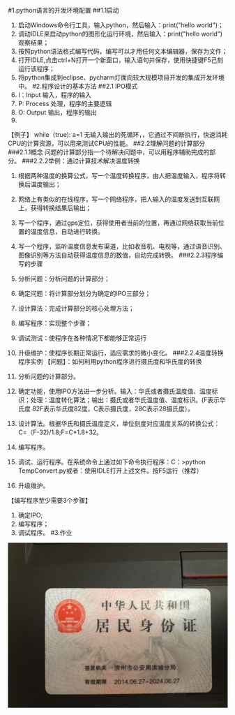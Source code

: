 #1.python语言的开发环境配置
##1.1启动
1. 启动Windows命令行工具，输入python，然后输入：print("hello world")；
2. 调动IDLE来启动python的图形化运行环境，然后输入：print("hello world")观察结果；
3. 按照python语法格式编写代码，编写可以才用任何文本编辑器，保存为文件；
4. 打开IDLE,点击ctrl+N打开一个新窗口，输入语句并保存，使用快捷键F5己刻运行该程序；
5. 将python集成到eclipse、pycharm灯面向较大规模项目开发的集成开发环境中。
#2.程序设计的基本方法
##2.1 IPO模式
1. I：Input    输入，程序的输入
2. P: Process  处理，程序的主要逻辑
3. O: Output   输出，程序的输出
4. 
【例子】
while（true):
a=1
无输入输出的死循环，，它通过不间断执行，快速消耗CPU的计算资源，可以用来测试CPU的性能。
##2.2理解问题的计算部分
###2.1.1概念
问题的计算部分指一个待解决问题中，可以用程序辅助完成的部分。
###2.2.2举例：通过计算技术解决温度转换
1. 根据两种温度的换算公式，写一个温度转换程序，由人把温度输入，程序将转换后温度输出；
2. 网络上有类似的在线程序，写一个网络程序，把人输入的温度发送到互联网上，获得转换结果后输出；
3. 写一个程序，通过gps定位，获得使用者当前的位置，再通过网络获取当前位置的温度信息，自动进行转换。
4. 写一个程序，监听温度信息发布渠道，比如收音机、电视等，通过语音识别、图像识别等方法自动获得温度信息的数值，自动完成转换。
###2.2.3程序编写的步骤
1. 分析问题：分析问题的计算部分；
2. 确定问题：将计算部分划分为确定的IPO三部分；
3. 设计算法：完成计算部分的核心处理方法；
4. 编写程序：实现整个步骤；
5. 调试测试：使程序在各种情况下都能够正常运行
6. 升级维护：使程序长期正常运行，适应需求的微小变化。
###2.2.4温度转换程序实例
【问题】：如何利用python程序进行摄氏度和华氏度的转换

1. 分析问题的计算部分。
2. 确定功能，使用IPO方法进一步分析。输入：华氏或者摄氏温度值、温度标识；处理：温度转化算法；输出：摄氏或者华氏温度值、温度标识。(F表示华氏度 82F表示华氏度82度，C表示摄氏度，28C表示28摄氏度）。
3. 设计算法。根据华氏和摄氏温度定义，单位刻度对应温度关系的转换公式：C=（F-32)/1.8;F=C*1.8+32。
4. 编写程序。
5. 调试、运行程序。在系统命令上通过如下命令执行程序：C：\>python TempConvert.py或者：使用IDLE打开上述文件。按F5运行（推荐）
6. 升级维护。

【编写程序至少需要3个步骤】

1. 确定IPO;
2. 编写程序；
3. 调试程序。
#3.作业

![image](images/背面.jpg)